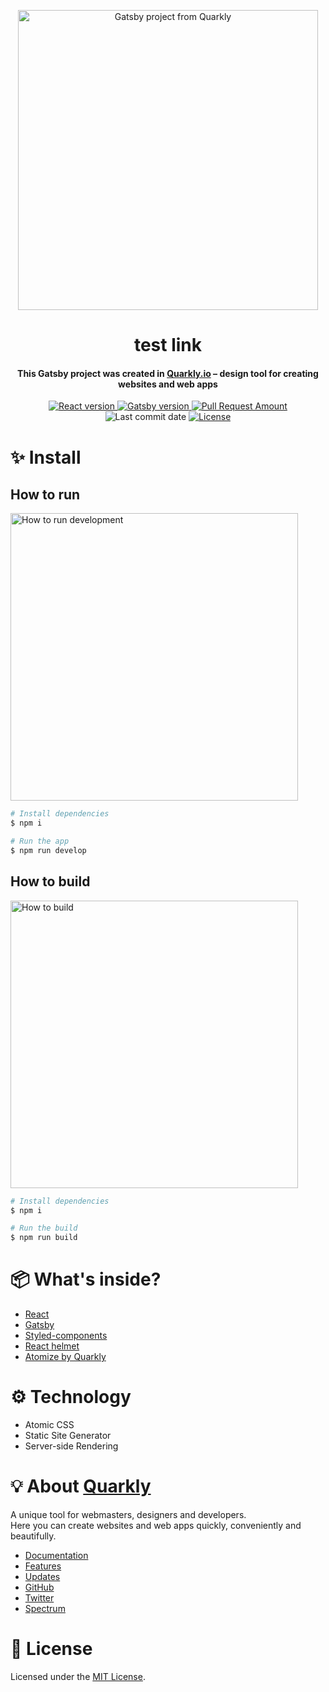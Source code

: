 <p align="center">
  <img src="http://uploads.quarkly.io/readme/gatsby/readme-quarkly-and-gatsby.png" width="480px" alt="Gatsby project from Quarkly">
</p>

<h1 align="center">test link</h1>

<h4 align="center">This Gatsby project was created in <a href="https://quarkly.io/" target="_blank">Quarkly.io</a> – design tool for creating websites and web apps</h4>


<p align="center">
  <a href="https://reactjs.org/">
    <img src="https://badgen.net/badge/React/16.13.0/cyan" alt="React version" />
  </a>
  <a href="https://www.gatsbyjs.org/">
    <img src="https://badgen.net/badge/Gatsby/2.23.12/purple" alt="Gatsby version" />
  </a>
  
   <a href="https://github.com/Eddort/test-links/pulls">
     <img src="https://badgen.net/github/prs/Eddort/test-links" alt="Pull Request Amount">
   </a>
   <img src="https://badgen.net/github/last-commit/Eddort/test-links" alt="Last commit date" />
    
  <a href="./LICENSE">
    <img src="https://badgen.net/badge/license/MIT/blue" alt="License">
  </a>
</p>


# ✨ Install

## How to run

<img src="http://uploads.quarkly.io/readme/gatsby/how-to-run-gatsby-project.gif" width="460px" alt="How to run development">

```bash
# Install dependencies
$ npm i

# Run the app
$ npm run develop
```

## How to build

<img src="http://uploads.quarkly.io/readme/gatsby/how-to-build-gatsby-project.gif" width="460px" alt="How to build">

```bash
# Install dependencies
$ npm i

# Run the build
$ npm run build
```

# 📦 What's inside?

- [React](https://reactjs.org/)
- [Gatsby](https://www.gatsbyjs.org/)
- [Styled-components](https://styled-components.com/)
- [React helmet](https://github.com/nfl/react-helmet)
- [Atomize by Quarkly](https://atomize.quarkly.io/)

# ⚙️ Technology

- Atomic CSS
- Static Site Generator
- Server-side Rendering

# 💡 About [Quarkly](https://quarkly.io)
<p>
A unique tool for webmasters, designers and developers.
<br>
Here you can create websites and web apps quickly, conveniently and beautifully.
</p>

- [Documentation](https://quarkly.io/docs)
- [Features](https://quarkly.io/features)
- [Updates](https://quarkly.io/updates)
- [GitHub](https://github.com/quarkly)
- [Twitter](https://twitter.com/quarklyapp)
- [Spectrum](https://spectrum.chat/quarkly)

# 📝 License
Licensed under the [MIT License](./LICENSE).